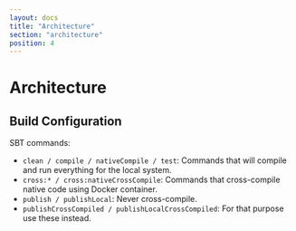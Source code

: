 ```yaml
---
layout: docs
title: "Architecture"
section: "architecture"
position: 4
---
```


# Architecture

## Build Configuration

SBT commands:
- `clean / compile / nativeCompile / test`: Commands that will compile and run everything for 
  the local system.
- `cross:* / cross:nativeCrossCompile`: Commands that cross-compile native code using Docker container.
- `publish / publishLocal`: Never cross-compile.
- `publishCrossCompiled / publishLocalCrossCompiled`: For that purpose use these instead.
